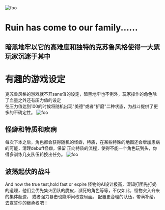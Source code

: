 <img :src="$withBase('/DD1.png')" alt="foo"> 

# Ruin has come to our family......
## 暗黑地牢以它的高难度和独特的克苏鲁风格使得一大票玩家沉迷于其中

  # 有趣的游戏设定
  克苏鲁风格的游戏就不开sane值的设定，暗黑地牢也不例外，玩家操作的角色除了血量之外还有压力值的设定  
  在压力值达到100的时候将随机出现"美德"或者"折磨"二种状态，为战斗提供了更多的不确定性。
  <img : src="$withBase('/DD2.png')" alt="foo">
  
  ## 怪癖和特质和疾病
  每次下本之后，角色都会获得随机的怪癖，特质，在某些特殊的地图还会增加患病的可能，清理debuff怪癖，保留
  正向特质的流程，使得不能一个角色玩到头，你得多训练几支队伍轮换出任务。
  <img : src="$withBase('/dungeon.png')" alt="foo">

  ## 波荡起伏的战斗
  And now the true test,hold fast or expire
  怪物的AI设计极高，深知打团先打奶的道理，他们会优先集火团队的脆皮，濒死的角色等等，不仅如此，怪物突入齐来的集体超速，
  或者强力暴击也能瞬间改变局面。
  配置更合理的队伍，带满补给，去宣誓你的继承权吧！
